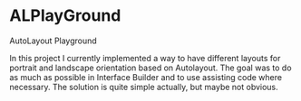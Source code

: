 ALPlayGround
============

AutoLayout Playground

In this project I currently implemented a way to have different layouts for portrait and landscape orientation based on Autolayout.
The goal was to do as much as possible in Interface Builder and to use assisting code where necessary.
The solution is quite simple actually, but maybe not obvious.
